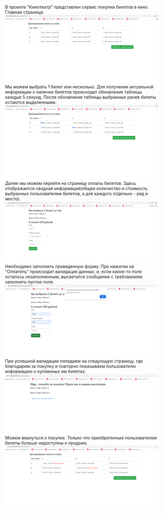 В проекте "Кинотеатр" представлен сервис покупки билетов в кино.
Главная страница:
![ScreenShot](images/1.png)
Мы можем выбрать 1 билет или несколько.
Для получения актуальной информации о наличии билетов происходит обновление таблицы каждые 5 секунд.
После обновления таблицы выбранные ранее билеты остаются выделенными.
![ScreenShot](images/2.png)
Далее мы можем перейти на страницу оплаты билетов. Здесь отображается сводная информация(общее количество и стоимость выбранных пользователем билетов, а для каждого отдельно - ряд и место).
![ScreenShot](images/3.png)
Необходимо заполнить приведенную форму. При нажатии на "Оплатить" происходит валидация данных, и, если какое-то поле осталось незаполненным, высветится сообщение с требованием заполнить пустое поле.
![ScreenShot](images/4.png)
При успешной валидации попадаем на следующую страницу, где благодарим за покупку и повторно показываем пользователю информацию о купленных им билетах.
![ScreenShot](images/5.png)
Можем вернуться к покупке. Только что приобретенные пользователем билеты больше недоступны к продаже.
![ScreenShot](images/6.png)